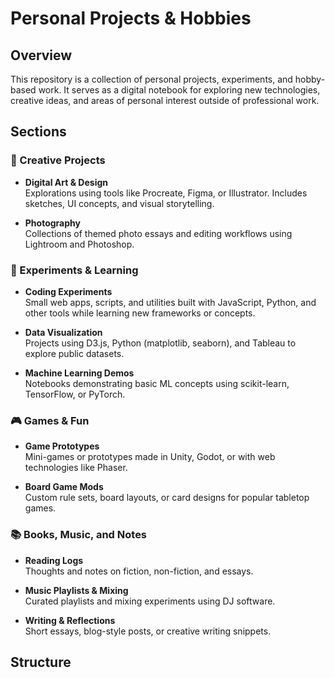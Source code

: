 # Personal Projects & Hobbies

## Overview

This repository is a collection of personal projects, experiments, and hobby-based work. It serves as a digital notebook for exploring new technologies, creative ideas, and areas of personal interest outside of professional work.

## Sections

### 🎨 Creative Projects

- **Digital Art & Design**  
  Explorations using tools like Procreate, Figma, or Illustrator. Includes sketches, UI concepts, and visual storytelling.

- **Photography**  
  Collections of themed photo essays and editing workflows using Lightroom and Photoshop.

### 🧪 Experiments & Learning

- **Coding Experiments**  
  Small web apps, scripts, and utilities built with JavaScript, Python, and other tools while learning new frameworks or concepts.

- **Data Visualization**  
  Projects using D3.js, Python (matplotlib, seaborn), and Tableau to explore public datasets.

- **Machine Learning Demos**  
  Notebooks demonstrating basic ML concepts using scikit-learn, TensorFlow, or PyTorch.

### 🎮 Games & Fun

- **Game Prototypes**  
  Mini-games or prototypes made in Unity, Godot, or with web technologies like Phaser.

- **Board Game Mods**  
  Custom rule sets, board layouts, or card designs for popular tabletop games.

### 📚 Books, Music, and Notes

- **Reading Logs**  
  Thoughts and notes on fiction, non-fiction, and essays.

- **Music Playlists & Mixing**  
  Curated playlists and mixing experiments using DJ software.

- **Writing & Reflections**  
  Short essays, blog-style posts, or creative writing snippets.

## Structure

